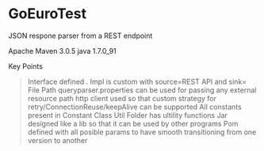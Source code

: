 # GoEuroTest
JSON respone parser from a REST endpoint



Apache Maven 3.0.5
java 1.7.0_91

Key Points 

>Interface defined .
>Impl is custom with source=REST API and sink= File Path 
>queryparser.properties can be used for passing any external resource path 
>http client used so that custom strategy for retry/ConnectionReuse/keepAlive can be supported 
>All constants present in Constant Class 
>Util Folder has ultility functions 
>Jar designed like a lib so that it can be used by other programs 
>Pom defined with all posible params to have smooth transitioning from one version to another

